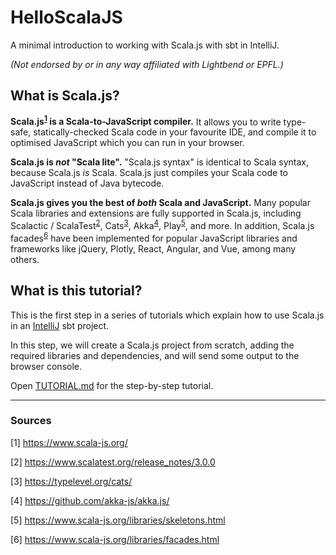 # HelloScalaJS

A minimal introduction to working with Scala.js with sbt in IntelliJ.

_(Not endorsed by or in any way affiliated with Lightbend or EPFL.)_

## What is Scala.js?

**Scala.js<sup>[1](#fn01)</sup> is a Scala-to-JavaScript compiler.** It allows you to write type-safe, statically-checked Scala code in your favourite IDE, and compile it to optimised JavaScript which you can run in your browser.

**Scala.js is _not_ "Scala lite".** "Scala.js syntax" is identical to Scala syntax, because Scala.js _is_ Scala. Scala.js just compiles your Scala code to JavaScript instead of Java bytecode.

**Scala.js gives you the best of _both_ Scala and JavaScript.**  Many popular Scala libraries and extensions are fully supported in Scala.js, including Scalactic / ScalaTest<sup>[2](#fn02)</sup>, Cats<sup>[3](#fn03)</sup>, Akka<sup>[4](#fn04)</sup>, Play<sup>[5](#fn05)</sup>, and more. In addition, Scala.js facades<sup>[6](#fn06)</sup> have been implemented for popular JavaScript libraries and frameworks like jQuery, Plotly, React, Angular, and Vue, among many others.

## What is this tutorial?

This is the first step in a series of tutorials which explain how to use Scala.js in an [IntelliJ](https://www.jetbrains.com/idea/download/) sbt project.

In this step, we will create a Scala.js project from scratch, adding the required libraries and dependencies, and will send some output to the browser console.

Open [TUTORIAL.md](TUTORIAL.md) for the step-by-step tutorial.

---

### Sources

<a name="fn01">[1]</a> https://www.scala-js.org/

<a name="fn02">[2]</a> https://www.scalatest.org/release_notes/3.0.0

<a name="fn03">[3]</a> https://typelevel.org/cats/

<a name="fn04">[4]</a> https://github.com/akka-js/akka.js/

<a name="fn05">[5]</a> https://www.scala-js.org/libraries/skeletons.html

<a name="fn06">[6]</a> https://www.scala-js.org/libraries/facades.html
